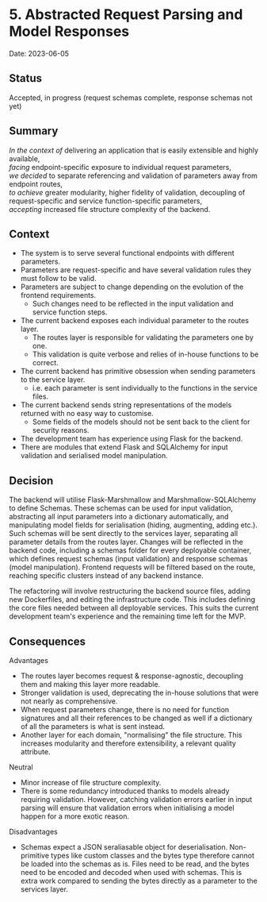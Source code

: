 # 5. Abstracted Request Parsing and Model Responses

Date: 2023-06-05

## Status

Accepted, in progress (request schemas complete, response schemas not yet)

## Summary

*In the context of* delivering an application that is easily extensible and highly available,  
*facing* endpoint-specific exposure to individual request parameters,  
*we decided* to separate referencing and validation of parameters away from endpoint routes,  
*to achieve* greater modularity, higher fidelity of validation, decoupling of request-specific and service function-specific parameters,  
*accepting* increased file structure complexity of the backend.

## Context

- The system is to serve several functional endpoints with different parameters.
- Parameters are request-specific and have several validation rules they must follow to be valid.
- Parameters are subject to change depending on the evolution of the frontend requirements.
  - Such changes need to be reflected in the input validation and service function steps.
- The current backend exposes each individual parameter to the routes layer.
  - The routes layer is responsible for validating the parameters one by one.
  - This validation is quite verbose and relies of in-house functions to be correct.
- The current backend has primitive obsession when sending parameters to the service layer.
  - i.e. each parameter is sent individually to the functions in the service files.
- The current backend sends string representations of the models returned with no easy way to customise.
  - Some fields of the models should not be sent back to the client for security reasons.
- The development team has experience using Flask for the backend.
- There are modules that extend Flask and SQLAlchemy for input validation and serialised model manipulation.

## Decision

The backend will utilise Flask-Marshmallow and Marshmallow-SQLAlchemy to define Schemas. These schemas can be used for input validation, abstracting all input parameters into a dictionary automatically, and manipulating model fields for serialisation (hiding, augmenting, adding etc.).
Such schemas will be sent directly to the services layer, separating all parameter details from the routes layer.
Changes will be reflected in the backend code, including a schemas folder for every deployable container, which defines request schemas (input validation) and response schemas (model manipulation).
Frontend requests will be filtered based on the route, reaching specific clusters instead of any backend instance.

The refactoring will involve restructuring the backend source files, adding new Dockerfiles, and editing the infrastructure code. This includes defining the core files needed between all deployable services.
This suits the current development team's experience and the remaining time left for the MVP.

## Consequences

Advantages

- The routes layer becomes request & response-agnostic, decoupling them and making this layer more readable.
- Stronger validation is used, deprecating the in-house solutions that were not nearly as comprehensive.
- When request parameters change, there is no need for function signatures and all their references to be changed as well if a dictionary of all the parameters is what is sent instead.
- Another layer for each domain, "normalising" the file structure. This increases modularity and therefore extensibility, a relevant quality attribute.

Neutral

- Minor increase of file structure complexity.
- There is some redundancy introduced thanks to models already requiring validation. However, catching validation errors earlier in input parsing will ensure that validation errors when initialising a model happen for a more exotic reason.

Disadvantages

- Schemas expect a JSON seraliasable object for deserialisation. Non-primitive types like custom classes and the bytes type therefore cannot be loaded into the schemas as is. Files need to be read, and the bytes need to be encoded and decoded when used with schemas. This is extra work compared to sending the bytes directly as a parameter to the services layer.
